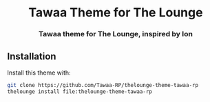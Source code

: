 <h1 align="center">
	Tawaa Theme for The Lounge
</h1>

<h3 align="center">
	Tawaa theme for The Lounge, inspired by Ion
</h3>

## Installation

Install this theme with:

```sh
git clone https://github.com/Tawaa-RP/thelounge-theme-tawaa-rp
thelounge install file:thelounge-theme-tawaa-rp
```

